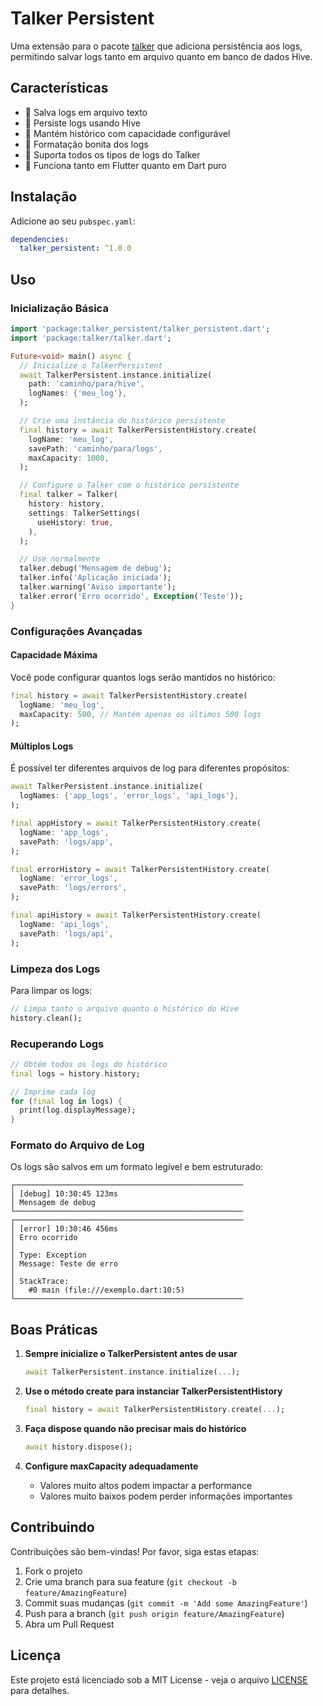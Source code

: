 <!-- 
This README describes the package. If you publish this package to pub.dev,
this README's contents appear on the landing page for your package.

For information about how to write a good package README, see the guide for
[writing package pages](https://dart.dev/tools/pub/writing-package-pages). 

For general information about developing packages, see the Dart guide for
[creating packages](https://dart.dev/guides/libraries/create-packages)
and the Flutter guide for
[developing packages and plugins](https://flutter.dev/to/develop-packages). 
-->

# Talker Persistent

Uma extensão para o pacote [talker](https://pub.dev/packages/talker) que adiciona persistência aos logs, permitindo salvar logs tanto em arquivo quanto em banco de dados Hive.

## Características

- 📝 Salva logs em arquivo texto
- 💾 Persiste logs usando Hive
- 🔄 Mantém histórico com capacidade configurável
- 🎨 Formatação bonita dos logs
- 🚀 Suporta todos os tipos de logs do Talker
- 📱 Funciona tanto em Flutter quanto em Dart puro

## Instalação

Adicione ao seu `pubspec.yaml`:

```yaml
dependencies:
  talker_persistent: ^1.0.0
```

## Uso

### Inicialização Básica

```dart
import 'package:talker_persistent/talker_persistent.dart';
import 'package:talker/talker.dart';

Future<void> main() async {
  // Inicialize o TalkerPersistent
  await TalkerPersistent.instance.initialize(
    path: 'caminho/para/hive',
    logNames: {'meu_log'},
  );

  // Crie uma instância do histórico persistente
  final history = await TalkerPersistentHistory.create(
    logName: 'meu_log',
    savePath: 'caminho/para/logs',
    maxCapacity: 1000,
  );

  // Configure o Talker com o histórico persistente
  final talker = Talker(
    history: history,
    settings: TalkerSettings(
      useHistory: true,
    ),
  );

  // Use normalmente
  talker.debug('Mensagem de debug');
  talker.info('Aplicação iniciada');
  talker.warning('Aviso importante');
  talker.error('Erro ocorrido', Exception('Teste'));
}
```

### Configurações Avançadas

#### Capacidade Máxima

Você pode configurar quantos logs serão mantidos no histórico:

```dart
final history = await TalkerPersistentHistory.create(
  logName: 'meu_log',
  maxCapacity: 500, // Mantém apenas os últimos 500 logs
);
```

#### Múltiplos Logs

É possível ter diferentes arquivos de log para diferentes propósitos:

```dart
await TalkerPersistent.instance.initialize(
  logNames: {'app_logs', 'error_logs', 'api_logs'},
);

final appHistory = await TalkerPersistentHistory.create(
  logName: 'app_logs',
  savePath: 'logs/app',
);

final errorHistory = await TalkerPersistentHistory.create(
  logName: 'error_logs',
  savePath: 'logs/errors',
);

final apiHistory = await TalkerPersistentHistory.create(
  logName: 'api_logs',
  savePath: 'logs/api',
);
```

### Limpeza dos Logs

Para limpar os logs:

```dart
// Limpa tanto o arquivo quanto o histórico do Hive
history.clean();
```

### Recuperando Logs

```dart
// Obtém todos os logs do histórico
final logs = history.history;

// Imprime cada log
for (final log in logs) {
  print(log.displayMessage);
}
```

### Formato do Arquivo de Log

Os logs são salvos em um formato legível e bem estruturado:

```
┌───────────────────────────────────────────────────
│ [debug] 10:30:45 123ms
│ Mensagem de debug
└───────────────────────────────────────────────────
┌───────────────────────────────────────────────────
│ [error] 10:30:46 456ms
│ Erro ocorrido
│
│ Type: Exception
│ Message: Teste de erro
│
│ StackTrace:
│   #0 main (file:///exemplo.dart:10:5)
└───────────────────────────────────────────────────
```

## Boas Práticas

1. **Sempre inicialize o TalkerPersistent antes de usar**
   ```dart
   await TalkerPersistent.instance.initialize(...);
   ```

2. **Use o método create para instanciar TalkerPersistentHistory**
   ```dart
   final history = await TalkerPersistentHistory.create(...);
   ```

3. **Faça dispose quando não precisar mais do histórico**
   ```dart
   await history.dispose();
   ```

4. **Configure maxCapacity adequadamente**
   - Valores muito altos podem impactar a performance
   - Valores muito baixos podem perder informações importantes

## Contribuindo

Contribuições são bem-vindas! Por favor, siga estas etapas:

1. Fork o projeto
2. Crie uma branch para sua feature (`git checkout -b feature/AmazingFeature`)
3. Commit suas mudanças (`git commit -m 'Add some AmazingFeature'`)
4. Push para a branch (`git push origin feature/AmazingFeature`)
5. Abra um Pull Request

## Licença

Este projeto está licenciado sob a MIT License - veja o arquivo [LICENSE](LICENSE) para detalhes.
